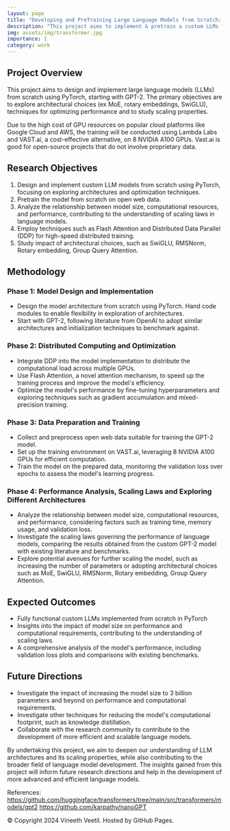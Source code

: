 ```yaml
---
layout: page
title: "Developing and PreTraining Large Language Models from Scratch: Scaling, Optimization, and Performance Analysis"
description: "This project aims to implement & pretrain a custom LLMs from scratch, starting with GPT-2"
img: assets/img/transformer.jpg
importance: 1
category: work
---
```




## Project Overview
This project aims to design and implement large language models (LLMs) from scratch using PyTorch, starting with GPT-2. The primary objectives are to explore architectural choices (ex MoE, rotary embeddings, SwiGLU), techniques for optimizing performance and to study scaling properties.

Due to the high cost of GPU resources on popular cloud platforms like Google Cloud and AWS, the training will be conducted using Lambda Labs and VAST.ai, a cost-effective alternative, on 8 NVIDIA A100 GPUs. Vast.ai is good for open-source projects that do not involve proprietary data.


## Research Objectives
1. Design and implement custom LLM models from scratch using PyTorch, focusing on exploring architectures and optimization techniques.
2. Pretrain the model from scratch on open web data. 
3. Analyze the relationship between model size, computational resources, and performance, contributing to the understanding of scaling laws in language models.
4. Employ techniques such as Flash Attention and Distributed Data Parallel (DDP) for high-speed distributed training.
5. Study impact of architectural choices, such as SwiGLU, RMSNorm, Rotary embedding, Group Query Attention. 


## Methodology
### Phase 1: Model Design and Implementation
- Design the model architecture from scratch using PyTorch. Hand code  modules to enable flexibility in exploration of architectures. 
- Start with GPT-2, following literature from OpenAI to adopt similar architectures and initialization techniques to benchmark against.

### Phase 2: Distributed Computing and Optimization
- Integrate DDP into the model implementation to distribute the computational load across multiple GPUs.
- Use Flash Attention, a novel attention mechanism, to speed up the training process and improve the model's efficiency.
- Optimize the model's performance by fine-tuning hyperparameters and exploring techniques such as gradient accumulation and mixed-precision training.

### Phase 3: Data Preparation and Training
- Collect and preprocess open web data suitable for training the GPT-2 model.
- Set up the training environment on VAST.ai, leveraging 8 NVIDIA A100 GPUs for efficient computation.
- Train the model on the prepared data, monitoring the validation loss over epochs to assess the model's learning progress.

### Phase 4: Performance Analysis, Scaling Laws and Exploring Different Architectures
- Analyze the relationship between model size, computational resources, and performance, considering factors such as training time, memory usage, and validation loss.
- Investigate the scaling laws governing the performance of language models, comparing the results obtained from the custom GPT-2 model with existing literature and benchmarks.
- Explore potential avenues for further scaling the model, such as increasing the number of parameters or adopting architectural choices such as MoE, SwiGLU, RMSNorm, Rotary embedding, Group Query Attention. 

## Expected Outcomes
- Fully functional custom LLMs implemented from scratch in PyTorch
- Insights into the impact of model size on performance and computational requirements, contributing to the understanding of scaling laws.
- A comprehensive analysis of the model's performance, including validation loss plots and comparisons with existing benchmarks.

## Future Directions
- Investigate the impact of increasing the model size to 3 billion parameters and beyond on performance and computational requirements.
- Investigate other techniques for reducing the model's computational footprint, such as knowledge distillation.
- Collaborate with the research community to contribute to the development of more efficient and scalable language models.


By undertaking this project, we aim to deepen our understanding of LLM architectures and its scaling properties, while also contributing to the broader field of language model development. The insights gained from this project will inform future research directions and help in the development of more advanced and efficient language models.


References:
https://github.com/huggingface/transformers/tree/main/src/transformers/models/gpt2
https://github.com/karpathy/nanoGPT



© Copyright 2024 Vineeth Veetil. Hosted by GitHub Pages.